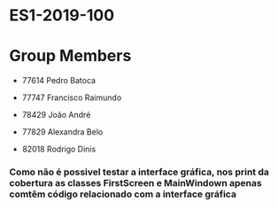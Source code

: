 # ES1-2019-100
<h1>Group Members</h1>
<ul>
  <li> <p> 77614 Pedro Batoca </p></li>
  <li> <p> 77747 Francisco Raimundo </p> </li>
  <li> <p> 78429 João André </p> </li>
  <li> <p> 77829 Alexandra Belo </p> </li>
  <li> <p> 82018 Rodrigo Dinis </p> </li>
</ul>

<h3>Como não é possivel testar a interface gráfica, nos print da cobertura as classes FirstScreen e MainWindown apenas comtêm código relacionado com a interface gráfica</h3>
